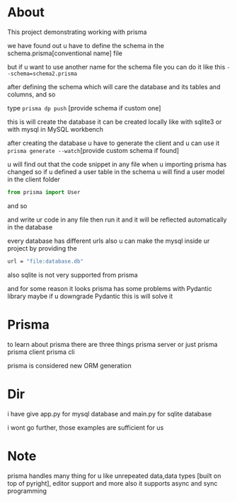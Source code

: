 # About
This project demonstrating working with prisma

we have found out u have to define the schema in the schema.prisma[conventional name] file

but if u want to use another name for the schema file you can do it like this
`--schema=schema2.prisma`

after defining the schema which will care the database and its tables and columns, and so

type
`prisma dp push` [provide schema if custom one]

this is will create the database it can be created locally like with sqlite3
or with mysql in MySQL workbench

after creating the database u have to generate the client and u can use it
`prisma generate --watch`[provide custom schema if found]

u will find out that the code snippet in any file when u importing prisma has changed so if u defined a user table in the schema u will find a user model in the client folder
```python
from prisma import User
```

and so

and write ur code in any file then run it and it will be reflected automatically in the database

every database has different urls
also u can make the mysql inside ur project by providing the 
```bash
url = "file:database.db"
```

also sqlite is not very supported from prisma

and for some reason it looks prisma has some problems with Pydantic library maybe if u downgrade Pydantic this is will solve it

# Prisma
to learn about prisma there are three things
prisma server or just prisma
prisma client
prisma cli

prisma is considered new ORM generation


# Dir
i have give app.py for mysql database and main.py for sqlite database

i wont go further, those examples are sufficient for us

# Note
prisma handles many thing for u like unrepeated data,data types [built on top of pyright], editor support and more
also it supports async and sync programming
